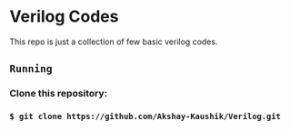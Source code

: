 # Verilog Codes
This repo is just a collection of few basic verilog codes.

## `Running` 
### Clone this repository: 
### `$ git clone https://github.com/Akshay-Kaushik/Verilog.git`
